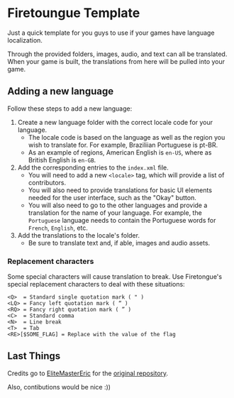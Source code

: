 # Firetoungue Template

Just a quick template for you guys to use if your games have language localization.

Through the provided folders, images, audio, and text can all be translated.
When your game is built, the translations from here will be pulled into your game.

## Adding a new language

Follow these steps to add a new language:
1. Create a new language folder with the correct locale code for your language.
	- The locale code is based on the language as well as the region you wish to translate for. For example, Braziliian Portuguese is pt-BR.
	- As an example of regions, American English is `en-US`, where as British English is `en-GB`.
2. Add the corresponding entries to the `index.xml` file.
	- You will need to add a new `<locale>` tag, which will provide a list of contributors.
	- You will also need to provide translations for basic UI elements needed for the user interface, such as the "Okay" button.
	- You will also need to go to the other languages and provide a translation for the name of your language. For example, the `Portuguese` language needs to contain the Portuguese words for `French`, `English`, etc.
3. Add the translations to the locale's folder.
	- Be sure to translate text and, if able, images and audio assets.

### Replacement characters

Some special characters will cause translation to break. Use Firetongue's special replacement characters to deal with these situations:

```
<Q>  = Standard single quotation mark ( " )
<LQ> = Fancy left quotation mark ( “ )
<RQ> = Fancy right quotation mark ( ” )
<C>  = Standard comma
<N>  = Line break
<T>  = Tab
<RE>[$SOME_FLAG] = Replace with the value of the flag
```

## Last Things

Credits go to [EliteMasterEric](https://github.com/EliteMasterEric) for the [original repository](https://github.com/EnigmaEngine/EnigmaTranslation).

Also, contibutions would be nice :))